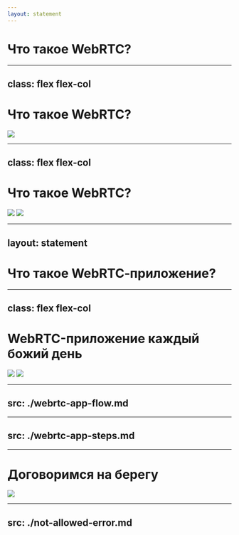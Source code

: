 ```yaml
---
layout: statement
---
```


# Что такое WebRTC?

---
class: flex flex-col
---

# Что такое WebRTC?

<Image class="h-full w-full" src="/assets/webrtc-explained.png" />


---
class: flex flex-col
---

# Что такое WebRTC?

<div class="grid grid-cols-2 grid-rows-2">
<Image src="/assets/protocol-stack.png" />
<Image src="/assets/topologies.png" />
</div>

<!--
TODO: объединиться в один слайд и объяснить
TODO: Объединить в слайд
-->

---
layout: statement
---

# Что такое WebRTC&#8209;приложение?

---
class: flex flex-col
---

# WebRTC-приложение каждый божий день

<Image v-click.hide src="/assets/jazz-preview.png" />
<Image v-after src="/assets/average-call.png" />

<style>
  .slidev-vclick-hidden {
    display: none;
  }
</style>

<!--
Вы наверняка знакомы с WebRTC. Звонки наша реальность, даже если вы ходите в офис. Вот вы присоединяетесь на дейлик. 
[click:1] Хотя, если быть честным, это выглядит вот так

TODO: Если вы видите похожий интерфейс раз в неделю, то с большой вероятностью, это WebRTC-приложение
-->

---
src: ./webrtc-app-flow.md
---

---
src: ./webrtc-app-steps.md
---

---

# Договоримся на берегу

<Image src="/assets/local-vs-remote.png" />

<!--
TODO: Попиздеть на 30 сек
TODO: рассказать про возможности WebRTC
TODO: самая важная часть - это видео
-->

---
src: ./not-allowed-error.md
---